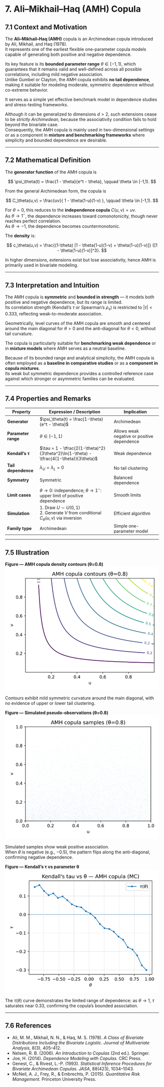 # 7. Ali–Mikhail–Haq (AMH) Copula

## 7.1 Context and Motivation
The **Ali–Mikhail–Haq (AMH)** copula is an Archimedean copula introduced
by Ali, Mikhail, and Haq (1978).  
It represents one of the earliest flexible one-parameter copula models
capable of generating both positive and negative dependence.

Its key feature is its **bounded parameter range**
$\theta \in [-1,1)$, which guarantees that it remains valid and
well-defined across all possible correlations, including mild negative
association.  
Unlike Gumbel or Clayton, the AMH copula exhibits **no tail dependence**,
making it suitable for modeling moderate, symmetric dependence without
co-extreme behavior.

It serves as a simple yet effective benchmark model in dependence
studies and stress-testing frameworks.

<!-- Added -->
Although it can be generalized to dimensions $d>2$, such extensions
cease to be *strictly Archimedean*, because the associativity condition
fails to hold beyond the bivariate case.  
Consequently, the AMH copula is mainly used in two-dimensional settings
or as a component in **mixture and benchmarking frameworks** where
simplicity and bounded dependence are desirable.
<!-- End Added -->

---

## 7.2 Mathematical Definition

The **generator function** of the AMH copula is

$$
\psi_\theta(t)
 = \frac{1 - \theta}{e^t - \theta}, \qquad \theta \in [-1,1).
$$

From the general Archimedean form, the copula is

$$
C_\theta(u,v)
 = \frac{uv}{
     1 - \theta(1-u)(1-v)
   }, \qquad \theta \in [-1,1).
$$

For $\theta = 0$, this reduces to the **independence copula**
$C(u,v)=uv$.  
As $\theta \to 1^{-}$, the dependence increases toward comonotonicity,
though never reaches perfect correlation.  
As $\theta \to -1$, the dependence becomes countermonotonic.

The **density** is:

$$
c_\theta(u,v)
 = \frac{(1-\theta)
         [1 - \theta(1-u)(1-v) + \theta(1-u)(1-v)]}
        {[1 - \theta(1-u)(1-v)]^3}.
$$

In higher dimensions, extensions exist but lose associativity, hence
AMH is primarily used in bivariate modeling.

---

## 7.3 Interpretation and Intuition

The AMH copula is **symmetric** and **bounded in strength** — it models
both positive and negative dependence, but its range is limited.  
Its correlation strength (Kendall’s $\tau$ or Spearman’s $\rho_s$)
is restricted to $|\tau| < 0.333$, reflecting weak-to-moderate
association.

Geometrically, level curves of the AMH copula are smooth and centered
around the main diagonal for $\theta>0$ and the anti-diagonal for
$\theta<0$, without tail curvature.

The copula is particularly suitable for **benchmarking weak dependence**
or in **mixture models** where AMH serves as a neutral baseline.

<!-- Added -->
Because of its bounded range and analytical simplicity, the AMH copula
is often employed as a **baseline in comparative studies** or as a
**component in copula mixtures**.  
Its weak but symmetric dependence provides a controlled reference case
against which stronger or asymmetric families can be evaluated.
<!-- End Added -->

---

## 7.4 Properties and Remarks

| Property | Expression / Description | Implication |
|-----------|--------------------------|--------------|
| **Generator** | $\psi_\theta(t) = \frac{1-\theta}{e^t - \theta}$ | Archimedean |
| **Parameter range** | $\theta \in [-1,1)$ | Allows weak negative or positive dependence |
| **Kendall’s τ** | $\tau = 1 - \tfrac{2(1-\theta)^2}{3\theta^2}\ln(1-\theta) - \tfrac{4(1-\theta)}{3\theta}$ | Weak dependence |
| **Tail dependence** | $\lambda_U = \lambda_L = 0$ | No tail clustering |
| **Symmetry** | Symmetric | Balanced dependence |
| **Limit cases** | $\theta \to 0$: independence; $\theta \to 1^{-}$: upper limit of positive dependence | Smooth limits |
| **Simulation** | 1. Draw $U\sim U(0,1)$<br>2. Generate $V$ from conditional $C_\theta(u,v)$ via inversion | Efficient algorithm |
| **Family type** | Archimedean | Simple one-parameter model |

---

## 7.5 Illustration

**Figure — AMH copula density contours (θ=0.8)**  
![AMH copula contours](../assets/figures/02_families/amh_copula_contours.svg)

Contours exhibit mild symmetric curvature around the main diagonal, with
no evidence of upper or lower tail clustering.

**Figure — Simulated pseudo-observations (θ=0.8)**  
![AMH copula samples](../assets/figures/02_families/amh_copula_samples.svg)

Simulated samples show weak positive association.  
When $\theta$ is negative (e.g., $-0.5$), the pattern flips along the
anti-diagonal, confirming negative dependence.

**Figure — Kendall’s τ vs parameter θ**  
![AMH tau vs theta](../assets/figures/02_families/amh_tau_vs_theta.svg)

The $\tau(\theta)$ curve demonstrates the limited range of dependence:
as $\theta \to 1$, $\tau$ saturates near 0.33, confirming the copula’s
bounded association.

---

## 7.6 References

- Ali, M. M., Mikhail, N. N., & Haq, M. S. (1978).
  *A Class of Bivariate Distributions Including the Bivariate Logistic.*
  *Journal of Multivariate Analysis*, 8(3), 405–412.  
- Nelsen, R. B. (2006). *An Introduction to Copulas* (2nd ed.). Springer.  
- Joe, H. (2014). *Dependence Modeling with Copulas.* CRC Press.  
- Genest, C., & Rivest, L.-P. (1993). *Statistical Inference Procedures
  for Bivariate Archimedean Copulas.* *JASA*, 88(423), 1034–1043.  
- McNeil, A. J., Frey, R., & Embrechts, P. (2015).
  *Quantitative Risk Management.* Princeton University Press.
